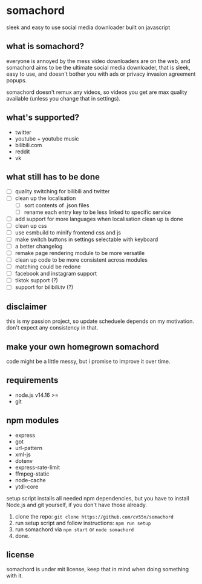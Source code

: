 # somachord

sleek and easy to use social media downloader built on javascript

## what is somachord?

everyone is annoyed by the mess video downloaders are on the web, and somachord aims to be the ultimate social media downloader, that is sleek, easy to use, and doesn't bother you with ads or privacy invasion agreement popups.

somachord doesn't remux any videos, so videos you get are max quality available (unless you change that in settings).

## what's supported?

- twitter
- youtube + youtube music
- bilibili.com
- reddit
- vk

## what still has to be done

- [ ] quality switching for bilibili and twitter
- [ ] clean up the localisation
    - [ ] sort contents of .json files
    - [ ] rename each entry key to be less linked to specific service
- [ ] add support for more languages when localisation clean up is done
- [ ] clean up css
- [ ] use esmbuild to minify frontend css and js
- [ ] make switch buttons in settings selectable with keyboard
- [ ] a better changelog
- [ ] remake page rendering module to be more versatile
- [ ] clean up code to be more consistent across modules
- [ ] matching could be redone
- [ ] facebook and instagram support
- [ ] tiktok support (?)
- [ ] support for bilibili.tv (?)

## disclaimer

this is my passion project, so update scheduele depends on my motivation. don't expect any consistency in that.

## make your own homegrown somachord

code might be a little messy, but i promise to improve it over time.

## requirements

- node.js v14.16 >=
- git

## npm modules

- express
- got
- url-pattern
- xml-js
- dotenv
- express-rate-limit
- ffmpeg-static
- node-cache
- ytdl-core

setup script installs all needed npm dependencies, but you have to install Node.js and git yourself, if you don't have those already.

1. clone the repo: `git clone https://github.com/cv55n/somachord`
2. run setup script and follow instructions: `npm run setup`
3. run somachord via `npm start` or `node somachord`
4. done.

## license

somachord is under mit license, keep that in mind when doing something with it.
